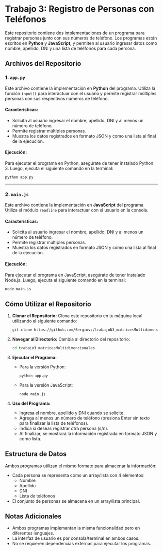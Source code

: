 # Trabajo 3: Registro de Personas con Teléfonos

Este repositorio contiene dos implementaciones de un programa para registrar personas junto con sus números de teléfono. Los programas están escritos en **Python** y **JavaScript**, y permiten al usuario ingresar datos como nombre, apellido, DNI y una lista de teléfonos para cada persona.

## Archivos del Repositorio

### 1. `app.py`
Este archivo contiene la implementación en **Python** del programa. Utiliza la función `input()` para interactuar con el usuario y permite registrar múltiples personas con sus respectivos números de teléfono.

#### Características:
- Solicita al usuario ingresar el nombre, apellido, DNI y al menos un número de teléfono.
- Permite registrar múltiples personas.
- Muestra los datos registrados en formato JSON y como una lista al final de la ejecución.

#### Ejecución:
Para ejecutar el programa en Python, asegúrate de tener instalado Python 3. Luego, ejecuta el siguiente comando en la terminal:

```bash
python app.py
```
---

### 2. `main.js`
Este archivo contiene la implementación en **JavaScript** del programa. Utiliza el módulo `readline` para interactuar con el usuario en la consola.

#### Características:
- Solicita al usuario ingresar el nombre, apellido, DNI y al menos un número de teléfono.
- Permite registrar múltiples personas.
- Muestra los datos registrados en formato JSON y como una lista al final de la ejecución.

#### Ejecución:
Para ejecutar el programa en JavaScript, asegúrate de tener instalado Node.js. Luego, ejecuta el siguiente comando en la terminal:

```bash
node main.js
```

## Cómo Utilizar el Repositorio

1. **Clonar el Repositorio:**
   Clona este repositorio en tu máquina local utilizando el siguiente comando:

   ```bash
   git clone https://github.com/Sergiovz/trabajoN3_matricesMultidimensionales
   ```

2. **Navegar al Directorio:**
   Cambia al directorio del repositorio:

   ```bash
   cd trabajo3_matricesMultidimencionales
   ```

3. **Ejecutar el Programa:**
   - Para la versión Python:
     ```bash
     python app.py
     ```
   - Para la versión JavaScript:
     ```bash
     node main.js
     ```

4. **Uso del Programa:**
   - Ingresa el nombre, apellido y DNI cuando se solicite.
   - Agrega al menos un número de teléfono (presiona Enter sin texto para finalizar la lista de teléfonos).
   - Indica si deseas registrar otra persona (s/n).
   - Al finalizar, se mostrará la información registrada en formato JSON y como lista.

## Estructura de Datos

Ambos programas utilizan el mismo formato para almacenar la información:
- Cada persona se representa como un array/lista con 4 elementos:
  - Nombre
  - Apellido
  - DNI
  - Lista de teléfonos
- El conjunto de personas se almacena en un array/lista principal.

## Notas Adicionales

- Ambos programas implementan la misma funcionalidad pero en diferentes lenguajes.
- La interfaz de usuario es por consola/terminal en ambos casos.
- No se requieren dependencias externas para ejecutar los programas.